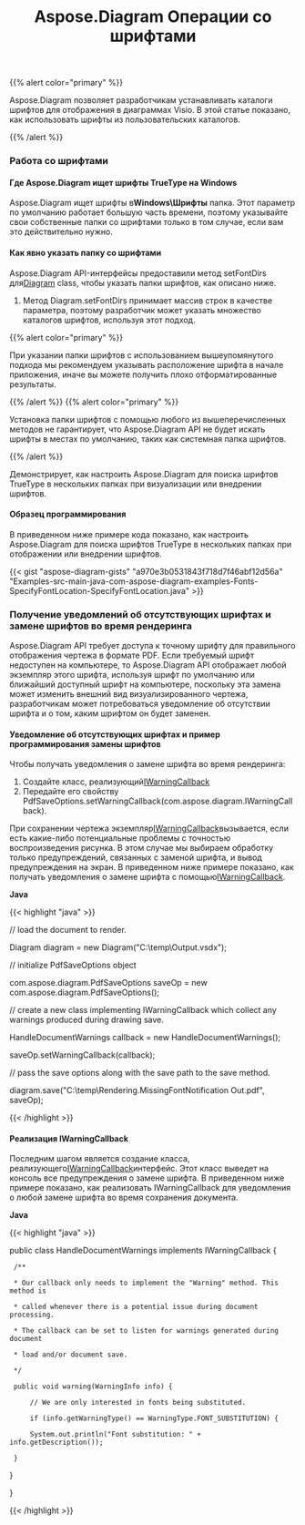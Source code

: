 ﻿---
title: Aspose.Diagram Операции со шрифтами
type: docs
weight: 170
url: /ru/java/aspose-diagram-font-operations/
---
{{% alert color="primary" %}} 

Aspose.Diagram позволяет разработчикам устанавливать каталоги шрифтов для отображения в диаграммах Visio. В этой статье показано, как использовать шрифты из пользовательских каталогов.

{{% /alert %}} 
### **Работа со шрифтами**
#### **Где Aspose.Diagram ищет шрифты TrueType на Windows**
 Aspose.Diagram ищет шрифты в**Windows\Шрифты** папка. Этот параметр по умолчанию работает большую часть времени, поэтому указывайте свои собственные папки со шрифтами только в том случае, если вам это действительно нужно.
#### **Как явно указать папку со шрифтами**
 Aspose.Diagram API-интерфейсы предоставили метод setFontDirs для[Diagram](https://reference.aspose.com/diagram/java/com.aspose.diagram/diagram) class, чтобы указать папки шрифтов, как описано ниже.

1. Метод Diagram.setFontDirs принимает массив строк в качестве параметра, поэтому разработчик может указать множество каталогов шрифтов, используя этот подход.

{{% alert color="primary" %}} 

При указании папки шрифтов с использованием вышеупомянутого подхода мы рекомендуем указывать расположение шрифта в начале приложения, иначе вы можете получить плохо отформатированные результаты.

{{% /alert %}} {{% alert color="primary" %}} 

Установка папки шрифтов с помощью любого из вышеперечисленных методов не гарантирует, что Aspose.Diagram API не будет искать шрифты в местах по умолчанию, таких как системная папка шрифтов.

{{% /alert %}} 

Демонстрирует, как настроить Aspose.Diagram для поиска шрифтов TrueType в нескольких папках при визуализации или внедрении шрифтов.
#### **Образец программирования**
В приведенном ниже примере кода показано, как настроить Aspose.Diagram для поиска шрифтов TrueType в нескольких папках при отображении или внедрении шрифтов.

{{< gist "aspose-diagram-gists" "a970e3b0531843f718d7f46abf12d56a" "Examples-src-main-java-com-aspose-diagram-examples-Fonts-SpecifyFontLocation-SpecifyFontLocation.java" >}}
### **Получение уведомлений об отсутствующих шрифтах и замене шрифтов во время рендеринга**
Aspose.Diagram API требует доступа к точному шрифту для правильного отображения чертежа в формате PDF. Если требуемый шрифт недоступен на компьютере, то Aspose.Diagram API отображает любой экземпляр этого шрифта, используя шрифт по умолчанию или ближайший доступный шрифт на компьютере, поскольку эта замена может изменить внешний вид визуализированного чертежа, разработчикам может потребоваться уведомление об отсутствии шрифта и о том, каким шрифтом он будет заменен.
#### **Уведомление об отсутствующих шрифтах и пример программирования замены шрифтов**
Чтобы получать уведомления о замене шрифта во время рендеринга:

1. Создайте класс, реализующий[IWarningCallback](https://reference.aspose.com/diagram/java/com.aspose.diagram/IWarningCallback)
1. Передайте его свойству PdfSaveOptions.setWarningCallback(com.aspose.diagram.IWarningCallback).

При сохранении чертежа экземпляр[IWarningCallback](https://reference.aspose.com/diagram/java/com.aspose.diagram/IWarningCallback)вызывается, если есть какие-либо потенциальные проблемы с точностью воспроизведения рисунка. В этом случае мы выбираем обработку только предупреждений, связанных с заменой шрифта, и вывод предупреждения на экран. В приведенном ниже примере показано, как получать уведомления о замене шрифта с помощью[IWarningCallback](https://reference.aspose.com/diagram/java/com.aspose.diagram/IWarningCallback).

**Java**

{{< highlight "java" >}}

 // load the document to render.

Diagram diagram = new Diagram("C:\\temp\\Output.vsdx");


// initialize PdfSaveOptions object

com.aspose.diagram.PdfSaveOptions saveOp = new com.aspose.diagram.PdfSaveOptions();

// create a new class implementing IWarningCallback which collect any warnings produced during drawing save.

HandleDocumentWarnings callback = new HandleDocumentWarnings();

saveOp.setWarningCallback(callback);



// pass the save options along with the save path to the save method.

diagram.save("C:\\temp\\Rendering.MissingFontNotification Out.pdf", saveOp);

{{< /highlight >}}
#### **Реализация IWarningCallback**
Последним шагом является создание класса, реализующего[IWarningCallback](https://reference.aspose.com/diagram/java/com.aspose.diagram/IWarningCallback)интерфейс. Этот класс выведет на консоль все предупреждения о замене шрифта. В приведенном ниже примере показано, как реализовать IWarningCallback для уведомления о любой замене шрифта во время сохранения документа.



**Java**

{{< highlight "java" >}}

 public class HandleDocumentWarnings implements IWarningCallback {

     /**

     * Our callback only needs to implement the "Warning" method. This method is

     * called whenever there is a potential issue during document processing.

     * The callback can be set to listen for warnings generated during document

     * load and/or document save.

     */

     public void warning(WarningInfo info) {

         // We are only interested in fonts being substituted.

         if (info.getWarningType() == WarningType.FONT_SUBSTITUTION) {

         System.out.println("Font substitution: " + info.getDescription());

     }

 }

}

{{< /highlight >}}
